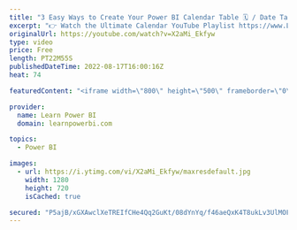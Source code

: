 ```yaml
---
title: "3 Easy Ways to Create Your Power BI Calendar Table 🗓️ / Date Table"
excerpt: "👉 Watch the Ultimate Calendar YouTube Playlist https://www.LearnPowerBI.com/calendar  👉 Download the Ultimate Calendar File https://www.LearnPowerBI.com/download  ==Table of Contents==   00:00 Intro: 3 Easy Ways to Create a Power BI Calendar Table 00:45 Use Auto Date/Time to Create Calendar Table"
originalUrl: https://youtube.com/watch?v=X2aMi_Ekfyw
type: video
price: Free
length: PT22M55S
publishedDateTime: 2022-08-17T16:00:16Z
heat: 74

featuredContent: "<iframe width=\"800\" height=\"500\" frameborder=\"0\" src=\"https://www.youtube.com/embed/X2aMi_Ekfyw\" allow=\"accelerometer; autoplay; encrypted-media; gyroscope; picture-in-picture\" allowfullscreen></iframe>"

provider:
  name: Learn Power BI
  domain: learnpowerbi.com

topics:
  - Power BI

images:
  - url: https://i.ytimg.com/vi/X2aMi_Ekfyw/maxresdefault.jpg
    width: 1280
    height: 720
    isCached: true

secured: "P5ajB/xGXAwclXeTREIfCHe4Qq2GuKt/08dYnYq/f46aeQxK4T8ukLv3UlMOFBhQc4DEmBhh0CEkDl6tnNSbZbh5Otwc5WG29Anu+V/FntpkDt7d4RiD1Y/iKfmd8p1K/XEFfUyAAQ+i6v7gzaAk9pQUWFJn59EwBoXd0QefUUSZzcWXPPz60txinCb36vwOjH0CGAdKxfWjfZZMIG4Ubl8A+d2D3Cjkjt6/4lw5gsuvl9ANgXrnLeiW9lLAJDIhALafCFfM8nd3xeUgdvi8fKm5WxdSWHKFW19dbCaXwhDSkMT9mTuasXVeCcoUJVSjR4be8KU2AVozQ99wLtAciGWzaclMSKHUC3RuV9T7bCNW7BXVZ+5n0CZqZOfe3qsETATaR2HlCqPU+dvJKtTLUQZ9QwpM3i6zXrZccsCRjLs=;y6r/bzqMNX0rYaHsffihZw=="
---
```


